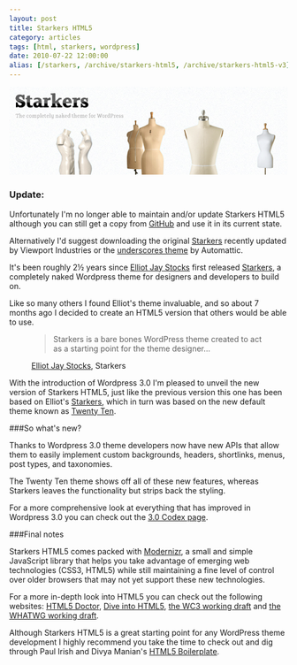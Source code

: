 ```yaml
---
layout: post
title: Starkers HTML5
category: articles
tags: [html, starkers, wordpress]
date: 2010-07-22 12:00:00
alias: [/starkers, /archive/starkers-html5, /archive/starkers-html5-v3]
---
```


<img class="img-polaroid" src="/img/starkers.png" alt="">

<div class="alert">
  <h3>Update:</h3>
  <p>Unfortunately I'm no longer able to maintain and/or update Starkers HTML5 although you can still get a copy from <a href="https://github.com/nathanstaines/starkers-html5">GitHub</a> and use it in its current state.</p>

  <p>Alternatively I'd suggest downloading the original <a href="http://starkerstheme.com">Starkers</a> recently updated by Viewport Industries or the <a href="http://http://underscores.me">underscores theme</a> by Automattic.</p>
</div>

It's been roughly 2&frac12; years since [Elliot Jay Stocks](http://elliotjaystocks.com) first released [Starkers](http://elliotjaystocks.com/starkers/), a completely naked Wordpress theme for designers and developers to build on.

Like so many others I found Elliot's theme invaluable, and so about 7 months ago I decided to create an HTML5 version that others would be able to use.

<figure class="figure-quote">
  <blockquote>Starkers is a bare bones WordPress theme created to act as a starting point for the theme designer...</blockquote>
  <figcaption><a href="http://elliotjaystocks/" title="Elliot Jay Stocks">Elliot Jay Stocks</a>, Starkers</figcaption>
</figure>

With the introduction of Wordpress 3.0 I'm pleased to unveil the new version of Starkers HTML5, just like the previous version this one has been based on Elliot's [Starkers](http://elliotjaystocks.com/blog/starkers-3/), which in turn was based on the new default theme known as [Twenty Ten](http://2010dev.wordpress.com/).

###So what's new?

Thanks to Wordpress 3.0 theme developers now have new APIs that allow them to easily implement custom backgrounds, headers, shortlinks, menus, post types, and taxonomies.

The Twenty Ten theme shows off all of these new features, whereas Starkers leaves the functionality but strips back the styling.

For a more comprehensive look at everything that has improved in Wordpress 3.0 you can check out the [3.0 Codex page](http://codex.wordpress.org/Version_3.0).

###Final notes

Starkers HTML5 comes packed with [Modernizr](http://modernizr.com/), a small and simple JavaScript library that helps you take advantage of emerging web technologies (CSS3, HTML5) while still maintaining a fine level of control over older browsers that may not yet support these new technologies.

For a more in-depth look into HTML5 you can check out the following websites: [HTML5 Doctor](http://html5doctor.com/), [Dive into HTML5](http://diveintohtml5.org/), [the WC3 working draft](http://www.w3.org/TR/html5/) and [the WHATWG working draft](http://www.whatwg.org/specs/web-apps/current-work/multipage/).

Although Starkers HTML5 is a great starting point for any WordPress theme development I highly recommend you take the time to check out and dig through Paul Irish and Divya Manian's [HTML5 Boilerplate](http://html5boilerplate.com/).
